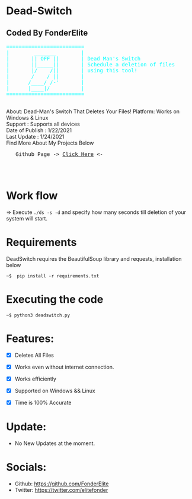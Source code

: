 # Dead-Switch
## Coded By FonderElite
<pre style="color:cyan">
=========================
|        _______        |
|       || OFF ||       | Dead Man's Switch 
|       ||_____||       | Schedule a deletion of files
|       |/    /||       | using this tool!
|       /    / ||       |
|      /____/ /-'       |
|      |____|/          |
=========================
     </pre>
About: Dead-Man's Switch That Deletes Your Files!
Platform: Works on Windows & Linux<br>
Support : Supports all devices <br>
Date of Publish : 1/22/2021<br>
Last Update : 1/24/2021 <br>
Find More About My Projects Below<br>
<pre>   Github Page -> <a href="https://github.com/FonderElite">Click Here</a> <- </pre><br><br>


# Work flow
=> Execute ```./ds -s -d``` and specify how many seconds
till deletion of your system will start.

# Requirements 

DeadSwitch requires the BeautifulSoup library and requests, installation below

    ~$  pip install -r requirements.txt

# Executing the code

    ~$ python3 deadswitch.py

# Features:
- [x] Deletes All Files
- [x] Works even without internet connection.
- [x] Works efficiently
- [x] Supported on Windows && Linux
- [x] Time is 100% Accurate


# Update:
* No New Updates at the moment.
# Socials:
* Github: https://github.com/FonderElite
* Twitter: https://twitter.com/elitefonder
